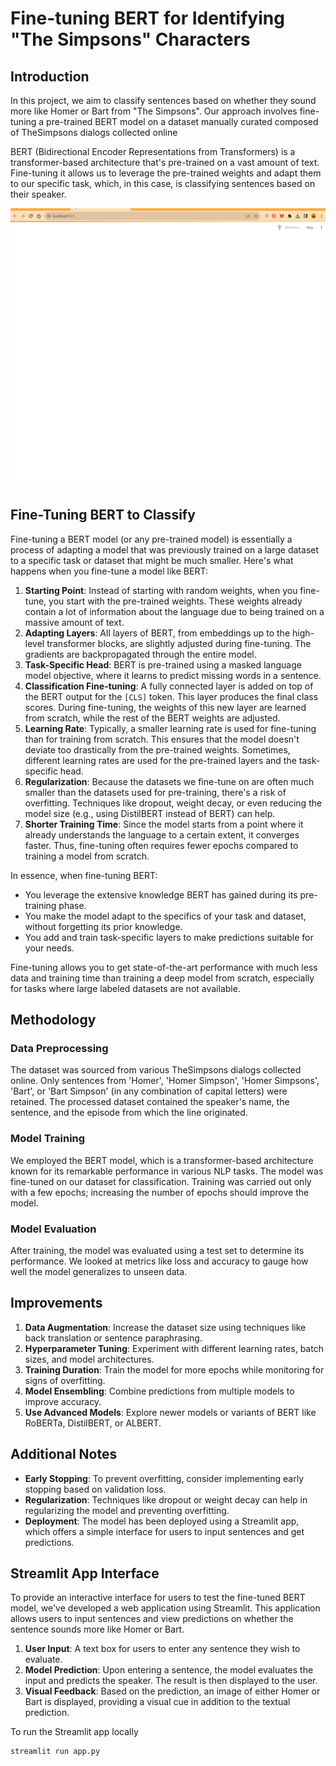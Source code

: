 # Fine-tuning BERT for Identifying "The Simpsons" Characters

## Introduction

In this project, we aim to classify sentences based on whether they sound more like Homer or Bart from "The Simpsons". Our approach involves fine-tuning a pre-trained BERT model on a dataset manually curated composed of TheSimpsons dialogs collected online

BERT (Bidirectional Encoder Representations from Transformers) is a transformer-based architecture that's pre-trained on a vast amount of text. Fine-tuning it allows us to leverage the pre-trained weights and adapt them to our specific task, which, in this case, is classifying sentences based on their speaker.

<img src="img/bert_class.gif" width="700"/>

## Fine-Tuning BERT to Classify
Fine-tuning a BERT model (or any pre-trained model) is essentially a process of adapting a model that was previously trained on a large dataset to a specific task or dataset that might be much smaller. Here's what happens when you fine-tune a model like BERT:
1. **Starting Point**: Instead of starting with random weights, when you fine-tune, you start with the pre-trained weights. These weights already contain a lot of information about the language due to being trained on a massive amount of text. 
2. **Adapting Layers**: All layers of BERT, from embeddings up to the high-level transformer blocks, are slightly adjusted during fine-tuning. The gradients are backpropagated through the entire model. 
3. **Task-Specific Head**: BERT is pre-trained using a masked language model objective, where it learns to predict missing words in a sentence. 
4. **Classification Fine-tuning**: A fully connected layer is added on top of the BERT output for the `[CLS]` token. This layer produces the final class scores. During fine-tuning, the weights of this new layer are learned from scratch, while the rest of the BERT weights are adjusted.
5. **Learning Rate**: Typically, a smaller learning rate is used for fine-tuning than for training from scratch. This ensures that the model doesn't deviate too drastically from the pre-trained weights. Sometimes, different learning rates are used for the pre-trained layers and the task-specific head.
6. **Regularization**: Because the datasets we fine-tune on are often much smaller than the datasets used for pre-training, there's a risk of overfitting. Techniques like dropout, weight decay, or even reducing the model size (e.g., using DistilBERT instead of BERT) can help.
7. **Shorter Training Time**: Since the model starts from a point where it already understands the language to a certain extent, it converges faster. Thus, fine-tuning often requires fewer epochs compared to training a model from scratch.

In essence, when fine-tuning BERT:
- You leverage the extensive knowledge BERT has gained during its pre-training phase.
- You make the model adapt to the specifics of your task and dataset, without forgetting its prior knowledge.
- You add and train task-specific layers to make predictions suitable for your needs.

Fine-tuning allows you to get state-of-the-art performance with much less data and training time than training a deep model from scratch, especially for tasks where large labeled datasets are not available.

## Methodology

### Data Preprocessing
The dataset was sourced from various TheSimpsons dialogs collected online. Only sentences from 'Homer', 'Homer Simpson', 'Homer Simpsons', 'Bart', or 'Bart Simpson' (in any combination of capital letters) were retained. The processed dataset contained the speaker's name, the sentence, and the episode from which the line originated.

### Model Training
We employed the BERT model, which is a transformer-based architecture known for its remarkable performance in various NLP tasks. The model was fine-tuned on our dataset for classification. 
Training was carried out only with a few epochs; increasing the number of epochs should improve the model.

### Model Evaluation
After training, the model was evaluated using a test set to determine its performance. We looked at metrics like loss and accuracy to gauge how well the model generalizes to unseen data.

## Improvements

1. **Data Augmentation**: Increase the dataset size using techniques like back translation or sentence paraphrasing.
2. **Hyperparameter Tuning**: Experiment with different learning rates, batch sizes, and model architectures.
3. **Training Duration**: Train the model for more epochs while monitoring for signs of overfitting.
4. **Model Ensembling**: Combine predictions from multiple models to improve accuracy.
5. **Use Advanced Models**: Explore newer models or variants of BERT like RoBERTa, DistilBERT, or ALBERT.

## Additional Notes

- **Early Stopping**: To prevent overfitting, consider implementing early stopping based on validation loss.
- **Regularization**: Techniques like dropout or weight decay can help in regularizing the model and preventing overfitting.
- **Deployment**: The model has been deployed using a Streamlit app, which offers a simple interface for users to input sentences and get predictions.

## Streamlit App Interface

To provide an interactive interface for users to test the fine-tuned BERT model, we've developed a web application using Streamlit. This application allows users to input sentences and view predictions on whether the sentence sounds more like Homer or Bart.

1. **User Input**: A text box for users to enter any sentence they wish to evaluate.
2. **Model Prediction**: Upon entering a sentence, the model evaluates the input and predicts the speaker. The result is then displayed to the user.
3. **Visual Feedback**: Based on the prediction, an image of either Homer or Bart is displayed, providing a visual cue in addition to the textual prediction.

To run the Streamlit app locally
```
streamlit run app.py
```
